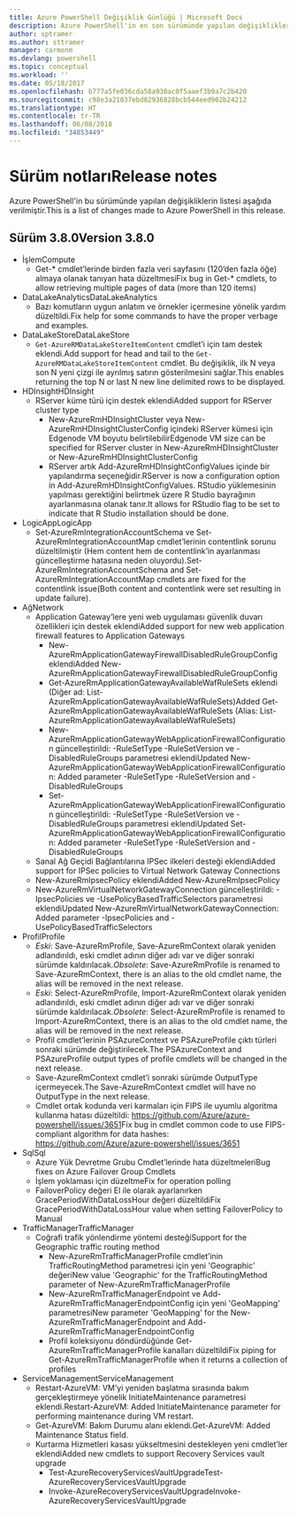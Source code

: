 ```yaml
---
title: Azure PowerShell Değişiklik Günlüğü | Microsoft Docs
description: Azure PowerShell'in en son sürümünde yapılan değişikliklerin geçmişi aşağıda verilmiştir.
author: sptramer
ms.author: sttramer
manager: carmonm
ms.devlang: powershell
ms.topic: conceptual
ms.workload: ''
ms.date: 05/18/2017
ms.openlocfilehash: b777a5fe036cda58a930ac0f5aaef3b9a7c2b420
ms.sourcegitcommit: c98e3a21037ebd82936828bcb544eed902b24212
ms.translationtype: HT
ms.contentlocale: tr-TR
ms.lasthandoff: 06/08/2018
ms.locfileid: "34853449"
---
```

# <a name="release-notes"></a><span data-ttu-id="95261-103">Sürüm notları</span><span class="sxs-lookup"><span data-stu-id="95261-103">Release notes</span></span>

<span data-ttu-id="95261-104">Azure PowerShell'in bu sürümünde yapılan değişikliklerin listesi aşağıda verilmiştir.</span><span class="sxs-lookup"><span data-stu-id="95261-104">This is a list of changes made to Azure PowerShell in this release.</span></span>

## <a name="version-380"></a><span data-ttu-id="95261-105">Sürüm 3.8.0</span><span class="sxs-lookup"><span data-stu-id="95261-105">Version 3.8.0</span></span>
* <span data-ttu-id="95261-106">İşlem</span><span class="sxs-lookup"><span data-stu-id="95261-106">Compute</span></span>
  - <span data-ttu-id="95261-107">Get-\* cmdlet’lerinde birden fazla veri sayfasını (120’den fazla öğe) almaya olanak tanıyan hata düzeltmesi</span><span class="sxs-lookup"><span data-stu-id="95261-107">Fix bug in Get-\* cmdlets, to allow retrieving multiple pages of data (more than 120 items)</span></span>
* <span data-ttu-id="95261-108">DataLakeAnalytics</span><span class="sxs-lookup"><span data-stu-id="95261-108">DataLakeAnalytics</span></span>
  - <span data-ttu-id="95261-109">Bazı komutların uygun anlatım ve örnekler içermesine yönelik yardım düzeltildi.</span><span class="sxs-lookup"><span data-stu-id="95261-109">Fix help for some commands to have the proper verbage and examples.</span></span>
* <span data-ttu-id="95261-110">DataLakeStore</span><span class="sxs-lookup"><span data-stu-id="95261-110">DataLakeStore</span></span>
  - <span data-ttu-id="95261-111">`Get-AzureRMDataLakeStoreItemContent` cmdlet’i için tam destek eklendi.</span><span class="sxs-lookup"><span data-stu-id="95261-111">Add support for head and tail to the `Get-AzureRMDataLakeStoreItemContent` cmdlet.</span></span> <span data-ttu-id="95261-112">Bu değişiklik, ilk N veya son N yeni çizgi ile ayrılmış satırın gösterilmesini sağlar.</span><span class="sxs-lookup"><span data-stu-id="95261-112">This enables returning the top N or last N new line delimited rows to be displayed.</span></span>
* <span data-ttu-id="95261-113">HDInsight</span><span class="sxs-lookup"><span data-stu-id="95261-113">HDInsight</span></span>
  - <span data-ttu-id="95261-114">RServer küme türü için destek eklendi</span><span class="sxs-lookup"><span data-stu-id="95261-114">Added support for RServer cluster type</span></span>
    + <span data-ttu-id="95261-115">New-AzureRmHDInsightCluster veya New-AzureRmHDInsightClusterConfig içindeki RServer kümesi için Edgenode VM boyutu belirtilebilir</span><span class="sxs-lookup"><span data-stu-id="95261-115">Edgenode VM size can be specified for RServer cluster in New-AzureRmHDInsightCluster or New-AzureRmHDInsightClusterConfig</span></span>
    + <span data-ttu-id="95261-116">RServer artık Add-AzureRmHDInsightConfigValues içinde bir yapılandırma seçeneğidir.</span><span class="sxs-lookup"><span data-stu-id="95261-116">RServer is now a configuration option in Add-AzureRmHDInsightConfigValues.</span></span> <span data-ttu-id="95261-117">RStudio yüklemesinin yapılması gerektiğini belirtmek üzere R Studio bayrağının ayarlanmasına olanak tanır.</span><span class="sxs-lookup"><span data-stu-id="95261-117">It allows for RStudio flag to be set to indicate that R Studio installation should be done.</span></span>
* <span data-ttu-id="95261-118">LogicApp</span><span class="sxs-lookup"><span data-stu-id="95261-118">LogicApp</span></span>
  - <span data-ttu-id="95261-119">Set-AzureRmIntegrationAccountSchema ve Set-AzureRmIntegrationAccountMap cmdlet’lerinin contentlink sorunu düzeltilmiştir (Hem content hem de contentlink’in ayarlanması güncelleştirme hatasına neden oluyordu).</span><span class="sxs-lookup"><span data-stu-id="95261-119">Set-AzureRmIntegrationAccountSchema and Set-AzureRmIntegrationAccountMap cmdlets are fixed for the contentlink issue(Both content and contentlink were set resulting in update failure).</span></span>
* <span data-ttu-id="95261-120">Ağ</span><span class="sxs-lookup"><span data-stu-id="95261-120">Network</span></span>
  - <span data-ttu-id="95261-121">Application Gateway’lere yeni web uygulaması güvenlik duvarı özellikleri için destek eklendi</span><span class="sxs-lookup"><span data-stu-id="95261-121">Added support for new web application firewall features to Application Gateways</span></span>
    + <span data-ttu-id="95261-122">New-AzureRmApplicationGatewayFirewallDisabledRuleGroupConfig eklendi</span><span class="sxs-lookup"><span data-stu-id="95261-122">Added New-AzureRmApplicationGatewayFirewallDisabledRuleGroupConfig</span></span>
    + <span data-ttu-id="95261-123">Get-AzureRmApplicationGatewayAvailableWafRuleSets eklendi (Diğer ad: List-AzureRmApplicationGatewayAvailableWafRuleSets)</span><span class="sxs-lookup"><span data-stu-id="95261-123">Added Get-AzureRmApplicationGatewayAvailableWafRuleSets (Alias: List-AzureRmApplicationGatewayAvailableWafRuleSets)</span></span>
    + <span data-ttu-id="95261-124">New-AzureRmApplicationGatewayWebApplicationFirewallConfiguration güncelleştirildi: -RuleSetType -RuleSetVersion ve -DisabledRuleGroups parametresi eklendi</span><span class="sxs-lookup"><span data-stu-id="95261-124">Updated New-AzureRmApplicationGatewayWebApplicationFirewallConfiguration: Added parameter -RuleSetType -RuleSetVersion and -DisabledRuleGroups</span></span>
    + <span data-ttu-id="95261-125">Set-AzureRmApplicationGatewayWebApplicationFirewallConfiguration güncelleştirildi: -RuleSetType -RuleSetVersion ve -DisabledRuleGroups parametresi eklendi</span><span class="sxs-lookup"><span data-stu-id="95261-125">Updated Set-AzureRmApplicationGatewayWebApplicationFirewallConfiguration: Added parameter -RuleSetType -RuleSetVersion and -DisabledRuleGroups</span></span>
  - <span data-ttu-id="95261-126">Sanal Ağ Geçidi Bağlantılarına IPSec ilkeleri desteği eklendi</span><span class="sxs-lookup"><span data-stu-id="95261-126">Added support for IPSec policies to Virtual Network Gateway Connections</span></span>
  - <span data-ttu-id="95261-127">New-AzureRmIpsecPolicy eklendi</span><span class="sxs-lookup"><span data-stu-id="95261-127">Added New-AzureRmIpsecPolicy</span></span>
  - <span data-ttu-id="95261-128">New-AzureRmVirtualNetworkGatewayConnection güncelleştirildi: -IpsecPolicies ve -UsePolicyBasedTrafficSelectors parametresi eklendi</span><span class="sxs-lookup"><span data-stu-id="95261-128">Updated New-AzureRmVirtualNetworkGatewayConnection: Added parameter -IpsecPolicies and -UsePolicyBasedTrafficSelectors</span></span>
* <span data-ttu-id="95261-129">Profil</span><span class="sxs-lookup"><span data-stu-id="95261-129">Profile</span></span>
  - <span data-ttu-id="95261-130">*Eski*: Save-AzureRmProfile, Save-AzureRmContext olarak yeniden adlandırıldı, eski cmdlet adının diğer adı var ve diğer sonraki sürümde kaldırılacak.</span><span class="sxs-lookup"><span data-stu-id="95261-130">*Obsolete*: Save-AzureRmProfile is renamed to Save-AzureRmContext, there is an alias to the old cmdlet name, the alias will be removed in the next release.</span></span>
  - <span data-ttu-id="95261-131">*Eski*: Select-AzureRmProfile, Import-AzureRmContext olarak yeniden adlandırıldı, eski cmdlet adının diğer adı var ve diğer sonraki sürümde kaldırılacak.</span><span class="sxs-lookup"><span data-stu-id="95261-131">*Obsolete*: Select-AzureRmProfile is renamed to Import-AzureRmContext, there is an alias to the old cmdlet name, the alias will be removed in the next release.</span></span>
  - <span data-ttu-id="95261-132">Profil cmdlet’lerinin PSAzureContext ve PSAzureProfile çıktı türleri sonraki sürümde değiştirilecek.</span><span class="sxs-lookup"><span data-stu-id="95261-132">The PSAzureContext and PSAzureProfile output types of profile cmdlets will be changed in the next release.</span></span>
  - <span data-ttu-id="95261-133">Save-AzureRmContext cmdlet’i sonraki sürümde OutputType içermeyecek.</span><span class="sxs-lookup"><span data-stu-id="95261-133">The Save-AzureRmContext cmdlet will have no OutputType in the next release.</span></span>
  - <span data-ttu-id="95261-134">Cmdlet ortak kodunda veri karmaları için FIPS ile uyumlu algoritma kullanma hatası düzeltildi: https://github.com/Azure/azure-powershell/issues/3651</span><span class="sxs-lookup"><span data-stu-id="95261-134">Fix bug in cmdlet common code to use FIPS-compliant algorithm for data hashes: https://github.com/Azure/azure-powershell/issues/3651</span></span>
* <span data-ttu-id="95261-135">Sql</span><span class="sxs-lookup"><span data-stu-id="95261-135">Sql</span></span>
  - <span data-ttu-id="95261-136">Azure Yük Devretme Grubu Cmdlet’lerinde hata düzeltmeleri</span><span class="sxs-lookup"><span data-stu-id="95261-136">Bug fixes on Azure Failover Group Cmdlets</span></span>
  - <span data-ttu-id="95261-137">İşlem yoklaması için düzeltme</span><span class="sxs-lookup"><span data-stu-id="95261-137">Fix for operation polling</span></span>
  - <span data-ttu-id="95261-138">FailoverPolicy değeri El ile olarak ayarlanırken GracePeriodWithDataLossHour değeri düzeltildi</span><span class="sxs-lookup"><span data-stu-id="95261-138">Fix GracePeriodWithDataLossHour value when setting FailoverPolicy to Manual</span></span>
* <span data-ttu-id="95261-139">TrafficManager</span><span class="sxs-lookup"><span data-stu-id="95261-139">TrafficManager</span></span>
  - <span data-ttu-id="95261-140">Coğrafi trafik yönlendirme yöntemi desteği</span><span class="sxs-lookup"><span data-stu-id="95261-140">Support for the Geographic traffic routing method</span></span>
    + <span data-ttu-id="95261-141">New-AzureRmTrafficManagerProfile cmdlet’inin TrafficRoutingMethod parametresi için yeni 'Geographic' değeri</span><span class="sxs-lookup"><span data-stu-id="95261-141">New value 'Geographic' for the TrafficRoutingMethod parameter of New-AzureRmTrafficManagerProfile</span></span>
    + <span data-ttu-id="95261-142">New-AzureRmTrafficManagerEndpoint ve Add-AzureRmTrafficManagerEndpointConfig için yeni 'GeoMapping' parametresi</span><span class="sxs-lookup"><span data-stu-id="95261-142">New parameter 'GeoMapping' for the New-AzureRmTrafficManagerEndpoint and Add-AzureRmTrafficManagerEndpointConfig</span></span>
    + <span data-ttu-id="95261-143">Profil koleksiyonu döndürdüğünde Get-AzureRmTrafficManagerProfile kanalları düzeltildi</span><span class="sxs-lookup"><span data-stu-id="95261-143">Fix piping for Get-AzureRmTrafficManagerProfile when it returns a collection of profiles</span></span>
* <span data-ttu-id="95261-144">ServiceManagement</span><span class="sxs-lookup"><span data-stu-id="95261-144">ServiceManagement</span></span>
  - <span data-ttu-id="95261-145">Restart-AzureVM: VM’yi yeniden başlatma sırasında bakım gerçekleştirmeye yönelik InitiateMaintenance parametresi eklendi.</span><span class="sxs-lookup"><span data-stu-id="95261-145">Restart-AzureVM: Added InitiateMaintenance parameter for performing maintenance during VM restart.</span></span>
  - <span data-ttu-id="95261-146">Get-AzureVM: Bakım Durumu alanı eklendi.</span><span class="sxs-lookup"><span data-stu-id="95261-146">Get-AzureVM: Added Maintenance Status field.</span></span>
  - <span data-ttu-id="95261-147">Kurtarma Hizmetleri kasası yükseltmesini destekleyen yeni cmdlet’ler eklendi</span><span class="sxs-lookup"><span data-stu-id="95261-147">Added new cmdlets to support Recovery Services vault upgrade</span></span>
    + <span data-ttu-id="95261-148">Test-AzureRecoveryServicesVaultUpgrade</span><span class="sxs-lookup"><span data-stu-id="95261-148">Test-AzureRecoveryServicesVaultUpgrade</span></span>
    + <span data-ttu-id="95261-149">Invoke-AzureRecoveryServicesVaultUpgrade</span><span class="sxs-lookup"><span data-stu-id="95261-149">Invoke-AzureRecoveryServicesVaultUpgrade</span></span>

